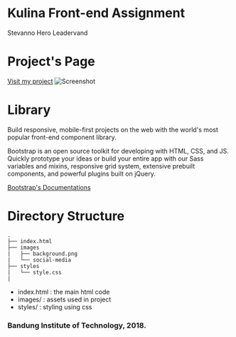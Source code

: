 # Kulina Front-end Assignment
Stevanno Hero Leadervand

# Project's Page
[Visit my project](https://stevannohero.github.io/kulina-frontend/)
![Screenshot](images/ss.png)

# Library
Build responsive, mobile-first projects on the web with the world's most popular front-end component library.

Bootstrap is an open source toolkit for developing with HTML, CSS, and JS. Quickly prototype your ideas or build your entire app with our Sass variables and mixins, responsive grid system, extensive prebuilt components, and powerful plugins built on jQuery.

[Bootstrap's Documentations](https://getbootstrap.com/docs/4.1/getting-started/introduction/)

# Directory Structure
```
.
├── index.html
├── images
|   ├── background.png
|   └── social-media
├── styles
|   └── style.css
|
```

- index.html : the main html code
- images/ : assets used in project
- styles/ : styling using css

### Bandung Institute of Technology, 2018.